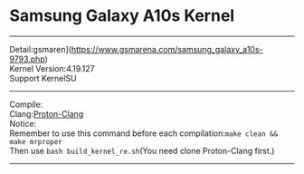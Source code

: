 # Samsung Galaxy A10s Kernel  
***  
Detail:gsmaren](https://www.gsmarena.com/samsung_galaxy_a10s-9793.php)  
Kernel Version:4.19.127  
Support KernelSU  
***  
Compile:  
Clang:[Proton-Clang](https://github.com/kdrag0n/proton-clang)  
Notice:  
Remember to use this command before each compilation:`make clean && make mrproper`  
Then use `bash build_kernel_re.sh`(You need clone Proton-Clang first.)  
***
